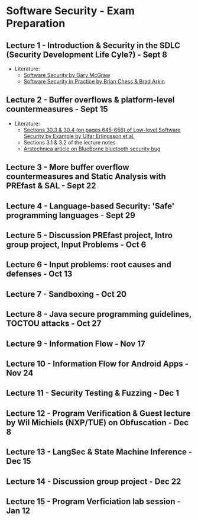 # Software Security - Exam Preparation



## Lecture 1 - Introduction & Security in the SDLC (Security Development Life Cyle?) - Sept 8


* Literature:
	* [Software Security by Gary McGraw](../literature/Software_Security_-_Gary_McGraw.pdf)
	* [Software Security in Practice by Brian Chess & Brad Arkin](../literature/Software_Security_in_Practice_-_Brian_Chess_and_Brad_Arkin.pdf)


## Lecture 2 - Buffer overflows & platform-level countermeasures - Sept 15


* Literature:
	* [Sections 30.3 & 30.4 (on pages 645-656) of Low-level Software Security by Example by Ulfar Erlingsson et al.](../literature/low-level-security-by-example.pdf)
	* Sections 3.1 & 3.2 of the lecture notes
	* [Arstechnica article on BlueBorne bluetooth security bug](https://arstechnica.com/information-technology/2017/09/bluetooth-bugs-open-billions-of-devices-to-attacks-no-clicking-required/)


## Lecture 3 - More buffer overflow countermeasures and Static Analysis with PREfast & SAL - Sept 22



## Lecture 4 - Language-based Security: 'Safe' programming languages - Sept 29



## Lecture 5 - Discussion PREfast project, Intro group project, Input Problems - Oct 6



## Lecture 6 - Input problems: root causes and defenses - Oct 13



## Lecture 7 - Sandboxing - Oct 20


## Lecture 8 - Java secure programming guidelines, TOCTOU attacks - Oct 27



## Lecture 9 - Information Flow - Nov 17

## Lecture 10 - Information Flow for Android Apps - Nov 24

## Lecture 11 - Security Testing & Fuzzing - Dec 1

## Lecture 12 - Program Verification & Guest lecture by Wil Michiels (NXP/TUE) on Obfuscation - Dec 8

## Lecture 13 - LangSec & State Machine Inference - Dec 15

## Lecture 14 - Discussion group project - Dec 22

## Lecture 15 - Program Verficiation lab session - Jan 12

